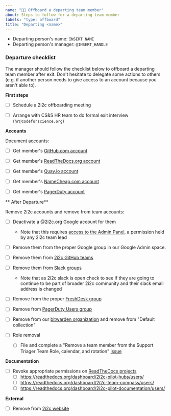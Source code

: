 ```yaml
---
name: "👋🏻 Offboard a departing team member"
about: Steps to follow for a departing team member
labels: "type: offboard"
title: "Departing <name>"
---
```


- Departing person's name: `INSERT NAME`
- Departing person's manager: `@INSERT_HANDLE`

### Departure checklist

The manager should follow the checklist below to offboard a departing team member after exit.
Don't hesitate to delegate some actions to others (e.g. if another person needs to give access to an account because you aren't able to).

**First steps**

- [ ] Schedule a 2i2c offboarding meeting
- [ ] Arrange with CS&S HR team to do formal exit interview (`hr@codeforscience.org`)


**Accounts**

Document accounts:

- [ ] Get member's [GitHub.com account](https://github.com)
- [ ] Get member's [ReadTheDocs.org account](https://readthedocs.org)
- [ ] Get member's [Quay.io account](https://quay.io)
- [ ] Get member's [NameCheap.com account](https://namecheap.com)
- [ ] Get member's [PagerDuty account](https://pagerduty.com)


** After Departure**

Remove 2i2c accounts and remove from team accounts:

- [ ] Deactivate a @2i2c.org Google account for them
	- Note that this requires [access to the Admin Panel](https://compass.2i2c.org/administration/google-workspace/), a permission held by any 2i2c team lead
- [ ] Remove them from the proper Google group in our Google Admin space.
- [ ] Remove them from [2i2c GitHub teams](https://github.com/orgs/2i2c-org/teams/)
- [ ] Remove them from [Slack groups](https://2i2c.slack.com/admin/user_groups)
  - Note that as 2i2c slack is open check to see if they are going to continue to be part of broader 2i2c community and their slack email address is changed
- [ ] Remove from the proper [FreshDesk group](https://2i2c.freshdesk.com/a/admin/groups)
- [ ] Remove from [PagerDuty Users group](https://2i2c-org.pagerduty.com/users-new)
- [ ] Remove from our [bitwarden organization](https://vault.bitwarden.com/#/organizations/11313781-4b83-41a3-9d35-afe200c8e9f1/vault) and remove from "Default collection"

- [ ] Role removal
  - [ ] File and complete a "Remove a team member from the Support Triager Team Role, calendar, and rotation" [issue](https://github.com/2i2c-org/team-compass/issues)


**Documentation**

- [ ] Revoke appropriate permissions on [ReadTheDocs projects](https://readthedocs.org/)
  - [ ] https://readthedocs.org/dashboard/2i2c-pilot-hubs/users/
  - [ ] https://readthedocs.org/dashboard/2i2c-team-compass/users/
  - [ ] https://readthedocs.org/dashboard/2i2c-pilot-documentation/users/

**External**

- [ ] Remove from [2i2c website](https://2i2c.org/organization/)

